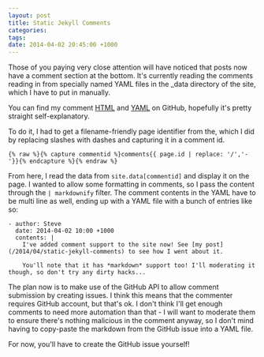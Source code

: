 ```yaml
---
layout: post
title: Static Jekyll Comments
categories:
tags:
date: 2014-04-02 20:45:00 +1000
---
```

Those of you paying very close attention will have noticed that posts now have a comment section at the bottom.
It's currently reading the comments reading in from specially named YAML files in the _data directory of the site,
which I have to put in manually.

<!--break-->
You can find my comment [HTML](https://github.com/xwipeoutx/xwipeoutx.github.io/blob/master/_includes/comments.html)
and [YAML](https://github.com/xwipeoutx/xwipeoutx.github.io/blob/master/_data) on GitHub, hopefully it's pretty straight self-explanatory.

To do it, I had to get a filename-friendly page identifier from the, which I did by replacing slashes with dashes and capturing it in a comment id.

    {% raw %}{% capture commentid %}comments{{ page.id | replace: '/','-'}}{% endcapture %}{% endraw %}

From here, I read the data from `site.data[commentid]` and display it on the page.  I wanted to allow some formatting in comments, so I pass the content
through the `| markdownify` filter.  The comment contents in the YAML have to be multi line as well, ending up with a YAML file with a bunch of entries like so:

    - author: Steve
      date: 2014-04-02 10:00 +1000
      contents: |
        I've added comment support to the site now! See [my post](/2014/04/static-jekyll-comments) to see how I went about it.

        You'll note that it has *markdown* support too! I'll moderating it though, so don't try any dirty hacks...

The plan now is to make use of the GitHub API to allow comment submission by creating issues.  I think this means that the commenter requires
GitHub account, but that's ok.  I don't think I'll get enough comments to need more automation than that - I will want to moderate them to ensure
there's nothing malicious in the comment anyway, so I don't mind having to copy-paste the markdown from the GitHub issue into a YAML file.

For now, you'll have to create the GitHub issue yourself!